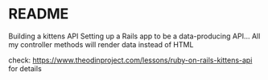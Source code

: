 # README


Building a kittens API
Setting up a Rails app to be a data-producing API…
All my controller methods will render data instead of HTML

check: https://www.theodinproject.com/lessons/ruby-on-rails-kittens-api
for details
